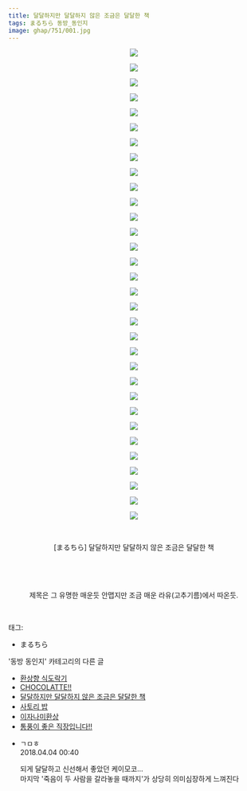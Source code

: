 ```yaml
---
title: 달달하지만 달달하지 않은 조금은 달달한 책
tags: まるちら 동방_동인지
image: ghap/751/001.jpg
---
```

<div class="article">
<p style="text-align: center; clear: none; float: none;"><img src="{{ site.nasurl }}/ghap/751/001.jpg"/></p>
<p style="text-align: center; clear: none; float: none;"><img src="{{ site.nasurl }}/ghap/751/002.jpg"/></p>
<p style="text-align: center; clear: none; float: none;"><img src="{{ site.nasurl }}/ghap/751/003.jpg"/></p>
<p style="text-align: center; clear: none; float: none;"><img src="{{ site.nasurl }}/ghap/751/004.jpg"/></p>
<p style="text-align: center; clear: none; float: none;"><img src="{{ site.nasurl }}/ghap/751/005.jpg"/></p>
<p style="text-align: center; clear: none; float: none;"><img src="{{ site.nasurl }}/ghap/751/006.jpg"/></p>
<p style="text-align: center; clear: none; float: none;"><img src="{{ site.nasurl }}/ghap/751/007.jpg"/></p>
<p style="text-align: center; clear: none; float: none;"><img src="{{ site.nasurl }}/ghap/751/008.jpg"/></p>
<p style="text-align: center; clear: none; float: none;"><img src="{{ site.nasurl }}/ghap/751/009.jpg"/></p>
<p style="text-align: center; clear: none; float: none;"><img src="{{ site.nasurl }}/ghap/751/010.jpg"/></p>
<p style="text-align: center; clear: none; float: none;"><img src="{{ site.nasurl }}/ghap/751/011.jpg"/></p>
<p style="text-align: center; clear: none; float: none;"><img src="{{ site.nasurl }}/ghap/751/012.jpg"/></p>
<p style="text-align: center; clear: none; float: none;"><img src="{{ site.nasurl }}/ghap/751/013.jpg"/></p>
<p style="text-align: center; clear: none; float: none;"><img src="{{ site.nasurl }}/ghap/751/014.jpg"/></p>
<p style="text-align: center; clear: none; float: none;"><img src="{{ site.nasurl }}/ghap/751/015.jpg"/></p>
<p style="text-align: center; clear: none; float: none;"><img src="{{ site.nasurl }}/ghap/751/016.jpg"/></p>
<p style="text-align: center; clear: none; float: none;"><img src="{{ site.nasurl }}/ghap/751/017.jpg"/></p>
<p style="text-align: center; clear: none; float: none;"><img src="{{ site.nasurl }}/ghap/751/018.jpg"/></p>
<p style="text-align: center; clear: none; float: none;"><img src="{{ site.nasurl }}/ghap/751/019.jpg"/></p>
<p style="text-align: center; clear: none; float: none;"><img src="{{ site.nasurl }}/ghap/751/020.jpg"/></p>
<p style="text-align: center; clear: none; float: none;"><img src="{{ site.nasurl }}/ghap/751/021.jpg"/></p>
<p style="text-align: center; clear: none; float: none;"><img src="{{ site.nasurl }}/ghap/751/022.jpg"/></p>
<p style="text-align: center; clear: none; float: none;"><img src="{{ site.nasurl }}/ghap/751/023.jpg"/></p>
<p style="text-align: center; clear: none; float: none;"><img src="{{ site.nasurl }}/ghap/751/024.jpg"/></p>
<p style="text-align: center; clear: none; float: none;"><img src="{{ site.nasurl }}/ghap/751/025.jpg"/></p>
<p style="text-align: center; clear: none; float: none;"><img src="{{ site.nasurl }}/ghap/751/026.jpg"/></p>
<p style="text-align: center; clear: none; float: none;"><img src="{{ site.nasurl }}/ghap/751/027.jpg"/></p>
<p style="text-align: center; clear: none; float: none;"><img src="{{ site.nasurl }}/ghap/751/028.jpg"/></p>
<p style="text-align: center; clear: none; float: none;"><img src="{{ site.nasurl }}/ghap/751/029.jpg"/></p>
<p style="text-align: center; clear: none; float: none;"><img src="{{ site.nasurl }}/ghap/751/030.jpg"/></p>
<p style="text-align: center; clear: none; float: none;"><img src="{{ site.nasurl }}/ghap/751/031.jpg"/></p>
<p style="text-align: center; clear: none; float: none;"><img src="{{ site.nasurl }}/ghap/751/032.jpg"/></p>
<p style="text-align: center; clear: none; float: none;"><br/></p>
<p style="text-align: center; clear: none; float: none;">[まるちら] 달달하지만 달달하지 않은 조금은 달달한 책</p>
<p style="text-align: center; clear: none; float: none;"><br/></p>
<p style="text-align: center; clear: none; float: none;"><br/></p>
<p style="text-align: center; clear: none; float: none;">제목은 그 유명한 매운듯 안맵지만 조금 매운 라유(고추기름)에서 따온듯.</p>
<p><br/></p>
</div><div class="tagTrail">
<p>태그: </p>
<ul>
<li>まるちら</li>
</ul>
</div><div class="another">
<p>'동방 동인지' 카테고리의 다른 글</p>
<ul>
<li><a href="/2016-07-08-ghap_753">환상향 식도락기</a></li>
<li><a href="/2016-07-08-ghap_752">CHOCOLATTE!!</a></li>
<li><a href="/2016-07-08-ghap_751">달달하지만 달달하지 않은 조금은 달달한 책</a></li>
<li><a href="/2016-07-08-ghap_750">사토리 밥</a></li>
<li><a href="/2016-07-08-ghap_749">이자나미환상</a></li>
<li><a href="/2016-07-08-ghap_748">통풍이 좋은 직장입니다!!</a></li>
</ul>
</div><div class="cb_module cb_fluid">
<div class="cb_wrt cb_profile">
<div class="comment">
<ul>
<li class="cb_thumb_off" id="comment15232755">
<div class="cb_comment_area">
<div class="cb_info_area">
<div class="cb_section">
<span class="cb_nick_name">ㄱㅁㅎ</span>
</div>
<div class="cb_section">
<span class="cb_date">2018.04.04 00:40 </span>
</div>
</div>
<div class="cb_dsc_comment">
<p class="cb_dsc">
											되게 달달하고 신선해서 좋았던 케이모코...<br/>
마지막 '죽음이 두 사람을 갈라놓을 때까지'가 상당히 의미심장하게 느껴진다
										</p>
</div>
</div></li>
</ul>
</div>
</div><!-- commentList close -->
</div>